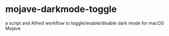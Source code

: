 # mojave-darkmode-toggle
a script and Alfred workflow to toggle/enable/disable dark mode for macOS Mojave
